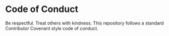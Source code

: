 # Code of Conduct

Be respectful. Treat others with kindness. This repository follows a standard Contributor Covenant style code of conduct.
